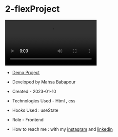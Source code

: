 # 2-flexProject

![view final](https://user-images.githubusercontent.com/120960956/211623544-7df878c7-fa70-4817-bc09-3f7b411cb72e.mp4)

- [Demo Project](https://mahsabbpour.github.io/2-flexProject/)

- Developed by Mahsa Babapour

- Created - 2023-01-10

- Technologies Used - Html , css 

- Hooks Used : useState 

- Role - Frontend

- How to reach me : with my [instagram](https://www.instagram.com/mahsabbpour.web) and [linkedin](https://www.linkedin.com/in/mahsabbpour)
